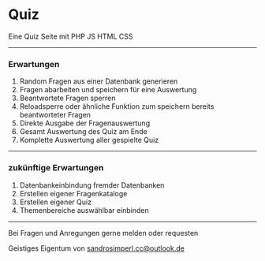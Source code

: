 # Quiz
Eine Quiz Seite mit PHP JS HTML CSS

---

### Erwartungen
  1. Random Fragen aus einer Datenbank generieren
  2. Fragen abarbeiten und speichern für eine Auswertung
  3. Beantwortete Fragen sperren
  4. Reloadsperre oder ähnliche Funktion zum speichern bereits beantworteter Fragen
  5. Direkte Ausgabe der Fragenauswertung
  6. Gesamt Auswertung des Quiz am Ende
  7. Komplette Auswertung aller gespielte Quiz
---
### zukünftige Erwartungen
  1. Datenbankeinbindung fremder Datenbanken
  2. Erstellen eigener Fragenkataloge
  3. Erstellen eigener Quiz
  4. Themenbereiche auswählbar einbinden

---

Bei Fragen und Anregungen gerne melden oder requesten

Geistiges Eigentum von sandrosimperl.cc@outlook.de
